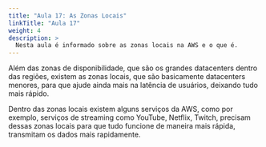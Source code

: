 ```yaml
---
title: "Aula 17: As Zonas Locais"
linkTitle: "Aula 17"
weight: 4
description: >
  Nesta aula é informado sobre as zonas locais na AWS e o que é.
---
```


Além das zonas de disponibilidade, que são os grandes datacenters dentro das regiões, existem as zonas locais, que são basicamente datacenters menores, para que ajude ainda mais na latência de usuários, deixando tudo mais rápido.

Dentro das zonas locais existem alguns serviços da AWS, como por exemplo, serviços de streaming como YouTube, Netflix, Twitch, precisam dessas zonas locais para que tudo funcione de maneira mais rápida, transmitam os dados mais rapidamente.